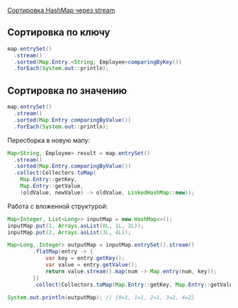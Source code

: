 <a href="https://for-each.dev/lessons/b/-java-hashmap-sort#5-%D0%B8%D1%81%D0%BF%D0%BE%D0%BB%D1%8C%D0%B7%D0%BE%D0%B2%D0%B0%D0%BD%D0%B8%D0%B5-%D0%BB%D1%8F%D0%BC%D0%B1%D0%B4%D0%B0-%D0%B2%D1%8B%D1%80%D0%B0%D0%B6%D0%B5%D0%BD%D0%B8%D0%B9-%D0%B8-%D0%BF%D0%BE%D1%82%D0%BE%D0%BA%D0%BE%D0%B2">Сортировка HashMap через stream</a>

## Сортировка по ключу

```java
map.entrySet()
  .stream()
  .sorted(Map.Entry.<String, Employee>comparingByKey())
  .forEach(System.out::println);
```

## Сортировка по значению

```java
map.entrySet()
  .stream()
  .sorted(Map.Entry.comparingByValue())
  .forEach(System.out::println);
```

Пересборка в новую мапу:
```java
Map<String, Employee> result = map.entrySet()
  .stream()
  .sorted(Map.Entry.comparingByValue())
  .collect(Collectors.toMap(
    Map.Entry::getKey, 
    Map.Entry::getValue, 
    (oldValue, newValue) -> oldValue, LinkedHashMap::new));
```

Работа с вложенной структурой:
```java
Map<Integer, List<Long>> inputMap = new HashMap<>();
inputMap.put(1, Arrays.asList(0L, 1L, 2L));
inputMap.put(2, Arrays.asList(3L, 4L));

Map<Long, Integer> outputMap = inputMap.entrySet().stream()
        .flatMap(entry -> {
            var key = entry.getKey();
            var value = entry.getValue();
            return value.stream().map(num -> Map.entry(num, key));
        })
        .collect(Collectors.toMap(Map.Entry::getKey, Map.Entry::getValue));

System.out.println(outputMap); // {0=1, 1=1, 2=1, 3=2, 4=2}
```
